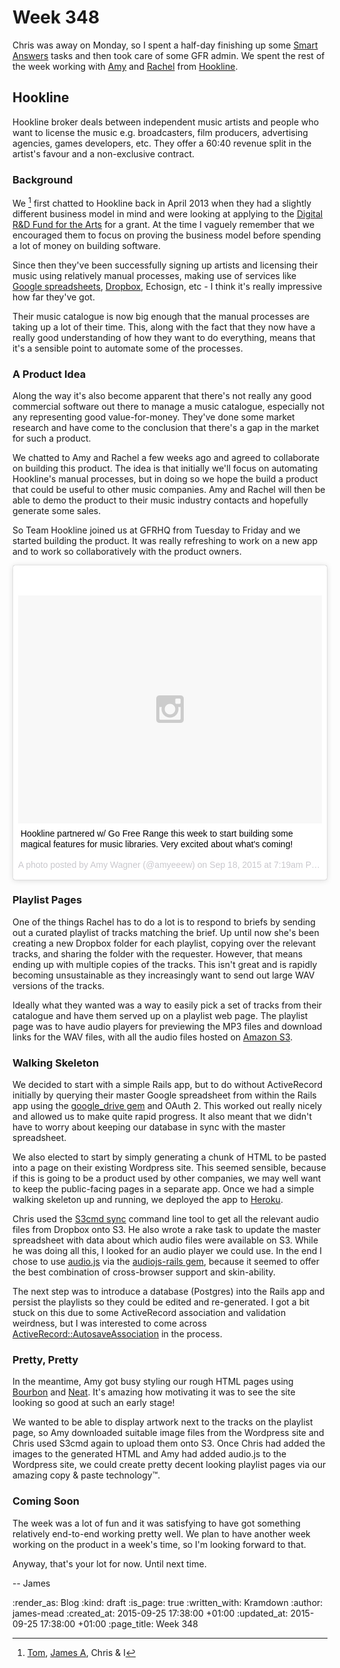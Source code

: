 Week 348
========

Chris was away on Monday, so I spent a half-day finishing up some [Smart Answers][] tasks and then took care of some GFR admin. We spent the rest of the week working with [Amy][] and [Rachel][] from [Hookline][].

## Hookline

Hookline broker deals between independent music artists and people who want to license the music e.g. broadcasters, film producers, advertising agencies, games developers, etc. They offer a 60:40 revenue split in the artist's favour and a non-exclusive contract.

### Background

We [^1] first chatted to Hookline back in April 2013 when they had a slightly different business model in mind and were looking at applying to the [Digital R&D Fund for the Arts][] for a grant. At the time I vaguely remember that we encouraged them to focus on proving the business model before spending a lot of money on building software.

Since then they've been successfully signing up artists and licensing their music using relatively manual processes, making use of services like [Google spreadsheets][], [Dropbox][], Echosign, etc - I think it's really impressive how far they've got.

Their music catalogue is now big enough that the manual processes are taking up a lot of their time. This, along with the fact that they now have a really good understanding of how they want to do everything, means that it's a sensible point to automate some of the processes.

### A Product Idea

Along the way it's also become apparent that there's not really any good commercial software out there to manage a music catalogue, especially not any representing good value-for-money. They've done some market research and have come to the conclusion that there's a gap in the market for such a product.

We chatted to Amy and Rachel a few weeks ago and agreed to collaborate on building this product. The idea is that initially we'll focus on automating Hookline's manual processes, but in doing so we hope the build a product that could be useful to other music companies. Amy and Rachel will then be able to demo the product to their music industry contacts and hopefully generate some sales.

So Team Hookline joined us at GFRHQ from Tuesday to Friday and we started building the product. It was really refreshing to work on a new app and to work so collaboratively with the product owners.

<p>
  <blockquote class="instagram-media" data-instgrm-captioned data-instgrm-version="4" style=" background:#FFF; border:0; border-radius:3px; box-shadow:0 0 1px 0 rgba(0,0,0,0.5),0 1px 10px 0 rgba(0,0,0,0.15); margin: 1px; max-width:658px; padding:0; width:99.375%; width:-webkit-calc(100% - 2px); width:calc(100% - 2px);"><div style="padding:8px;"> <div style=" background:#F8F8F8; line-height:0; margin-top:40px; padding:37.5% 0; text-align:center; width:100%;"> <div style=" background:url(data:image/png;base64,iVBORw0KGgoAAAANSUhEUgAAACwAAAAsCAMAAAApWqozAAAAGFBMVEUiIiI9PT0eHh4gIB4hIBkcHBwcHBwcHBydr+JQAAAACHRSTlMABA4YHyQsM5jtaMwAAADfSURBVDjL7ZVBEgMhCAQBAf//42xcNbpAqakcM0ftUmFAAIBE81IqBJdS3lS6zs3bIpB9WED3YYXFPmHRfT8sgyrCP1x8uEUxLMzNWElFOYCV6mHWWwMzdPEKHlhLw7NWJqkHc4uIZphavDzA2JPzUDsBZziNae2S6owH8xPmX8G7zzgKEOPUoYHvGz1TBCxMkd3kwNVbU0gKHkx+iZILf77IofhrY1nYFnB/lQPb79drWOyJVa/DAvg9B/rLB4cC+Nqgdz/TvBbBnr6GBReqn/nRmDgaQEej7WhonozjF+Y2I/fZou/qAAAAAElFTkSuQmCC); display:block; height:44px; margin:0 auto -44px; position:relative; top:-22px; width:44px;"></div></div> <p style=" margin:8px 0 0 0; padding:0 4px;"> <a href="https://instagram.com/p/7xmpNdRAjR/" style=" color:#000; font-family:Arial,sans-serif; font-size:14px; font-style:normal; font-weight:normal; line-height:17px; text-decoration:none; word-wrap:break-word;" target="_top">Hookline partnered w/ Go Free Range this week to start building some magical features for music libraries. Very excited about what&#39;s coming!</a></p> <p style=" color:#c9c8cd; font-family:Arial,sans-serif; font-size:14px; line-height:17px; margin-bottom:0; margin-top:8px; overflow:hidden; padding:8px 0 7px; text-align:center; text-overflow:ellipsis; white-space:nowrap;">A photo posted by Amy Wagner (@amyeeew) on <time style=" font-family:Arial,sans-serif; font-size:14px; line-height:17px;" datetime="2015-09-18T14:19:44+00:00">Sep 18, 2015 at 7:19am PDT</time></p></div></blockquote>
  <script async defer src="//platform.instagram.com/en_US/embeds.js"></script>
</p>

### Playlist Pages

One of the things Rachel has to do a lot is to respond to briefs by sending out a curated playlist of tracks matching the brief. Up until now she's been creating a new Dropbox folder for each playlist, copying over the relevant tracks, and sharing the folder with the requester. However, that means ending up with multiple copies of the tracks. This isn't great and is rapidly becoming unsustainable as they increasingly want to send out large WAV versions of the tracks.

Ideally what they wanted was a way to easily pick a set of tracks from their catalogue and have them served up on a playlist web page. The playlist page was to have audio players for previewing the MP3 files and download links for the WAV files, with all the audio files hosted on [Amazon S3][].

### Walking Skeleton

We decided to start with a simple Rails app, but to do without ActiveRecord initially by querying their master Google spreadsheet from within the Rails app using the [google_drive gem][] and OAuth 2. This worked out really nicely and allowed us to make quite rapid progress. It also meant that we didn't have to worry about keeping our database in sync with the master spreadsheet.

We also elected to start by simply generating a chunk of HTML to be pasted into a page on their existing Wordpress site. This seemed sensible, because if this is going to be a product used by other companies, we may well want to keep the public-facing pages in a separate app. Once we had a simple walking skeleton up and running, we deployed the app to [Heroku][].

Chris used the [S3cmd sync][] command line tool to get all the relevant audio files from Dropbox onto S3. He also wrote a rake task to update the master spreadsheet with data about which audio files were available on S3. While he was doing all this, I looked for an audio player we could use. In the end I chose to use [audio.js][] via the [audiojs-rails gem][], because it seemed to offer the best combination of cross-browser support and skin-ability.

The next step was to introduce a database (Postgres) into the Rails app and persist the playlists so they could be edited and re-generated. I got a bit stuck on this due to some ActiveRecord association and validation weirdness, but I was interested to come across [ActiveRecord::AutosaveAssociation][autosave-association] in the process.

### Pretty, Pretty

In the meantime, Amy got busy styling our rough HTML pages using [Bourbon][] and [Neat][]. It's amazing how motivating it was to see the site looking so good at such an early stage!

We wanted to be able to display artwork next to the tracks on the playlist page, so Amy downloaded suitable image files from the Wordpress site and Chris used S3cmd again to upload them onto S3. Once Chris had added the images to the generated HTML and Amy had added audio.js to the Wordpress site, we could create pretty decent looking playlist pages via our amazing copy & paste technology™.

### Coming Soon

The week was a lot of fun and it was satisfying to have got something relatively end-to-end working pretty well. We plan to have another week working on the product in a week's time, so I'm looking forward to that.

Anyway, that's your lot for now. Until next time.

-- James

[^1]: [Tom][], [James A][], Chris & I

[Smart Answers]: https://github.com/alphagov/smart-answers
[Hookline]: http://hookline.tv/
[Tom]: /tom-ward
[James A]: /james-adam
[Amy]: http://amyeee.com/
[Rachel]: https://twitter.com/rachmenzies
[Digital R&D Fund for the Arts]: http://www.artsdigitalrnd.org.uk/
[google_drive gem]: https://github.com/gimite/google-drive-ruby
[S3cmd sync]: http://s3tools.org/s3cmd-sync
[Bourbon]: http://bourbon.io/
[Neat]: http://neat.bourbon.io/
[audio.js]: http://kolber.github.io/audiojs/
[audiojs-rails gem]: https://github.com/subosito/audiojs-rails
[Heroku]: https://www.heroku.com/
[Google spreadsheets]: https://www.google.co.uk/sheets/about/
[Dropbox]: http://www.dropbox.com/
[Amazon S3]: https://aws.amazon.com/s3/
[autosave-association]: http://api.rubyonrails.org/classes/ActiveRecord/AutosaveAssociation.html

:render_as: Blog
:kind: draft
:is_page: true
:written_with: Kramdown
:author: james-mead
:created_at: 2015-09-25 17:38:00 +01:00
:updated_at: 2015-09-25 17:38:00 +01:00
:page_title: Week 348
